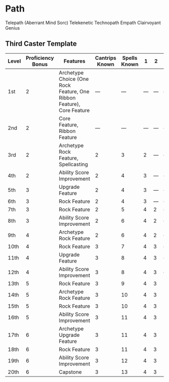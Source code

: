 # Path

Telepath (Aberrant Mind Sorc)
Telekenetic
Technopath
Empath
Clairvoyant
Genius

## Third Caster Template

| Level | Proficiency Bonus | Features                                                              | Cantrips Known | Spells Known | 1 | 2 | 3 | 4 |
|-------|-------------------|-----------------------------------------------------------------------|----------------|--------------|---|---|---|---|
| 1st   | 2                 | Archetype Choice (One Rock Feature, One Ribbon Feature), Core Feature | —              | —            | — | — | — | — |
| 2nd   | 2                 | Core Feature, Ribbon Feature                                          | —              | —            | — | — | — | — |
| 3rd   | 2                 | Archetype Rock Feature, Spellcasting                                  | 2              | 3            | 2 | — | — | — |
| 4th   | 2                 | Ability Score Improvement                                             | 2              | 4            | 3 | — | — | — |
| 5th   | 3                 | Upgrade Feature                                                       | 2              | 4            | 3 | — | — | — |
| 6th   | 3                 | Rock Feature                                                          | 2              | 4            | 3 | — | — | — |
| 7th   | 3                 | Rock Feature                                                          | 2              | 5            | 4 | 2 | — | — |
| 8th   | 3                 | Ability Score Improvement                                             | 2              | 6            | 4 | 2 | — | — |
| 9th   | 4                 | Archetype Rock Feature                                                | 2              | 6            | 4 | 2 | — | — |
| 10th  | 4                 | Rock Feature                                                          | 3              | 7            | 4 | 3 | — | — |
| 11th  | 4                 | Upgrade Feature                                                       | 3              | 8            | 4 | 3 | — | — |
| 12th  | 4                 | Ability Score Improvement                                             | 3              | 8            | 4 | 3 | — | — |
| 13th  | 5                 | Rock Feature                                                          | 3              | 9            | 4 | 3 | 2 | — |
| 14th  | 5                 | Archetype Rock Feature                                                | 3              | 10           | 4 | 3 | 2 | — |
| 15th  | 5                 | Rock Feature                                                          | 3              | 10           | 4 | 3 | 2 | — |
| 16th  | 5                 | Ability Score Improvement                                             | 3              | 11           | 4 | 3 | 3 | — |
| 17th  | 6                 | Archetype Upgrade Feature                                             | 3              | 11           | 4 | 3 | 3 | — |
| 18th  | 6                 | Rock Feature                                                          | 3              | 11           | 4 | 3 | 3 | — |
| 19th  | 6                 | Ability Score Improvement                                             | 3              | 12           | 4 | 3 | 3 | 1 |
| 20th  | 6                 | Capstone                                                              | 3              | 13           | 4 | 3 | 3 | 1 |
